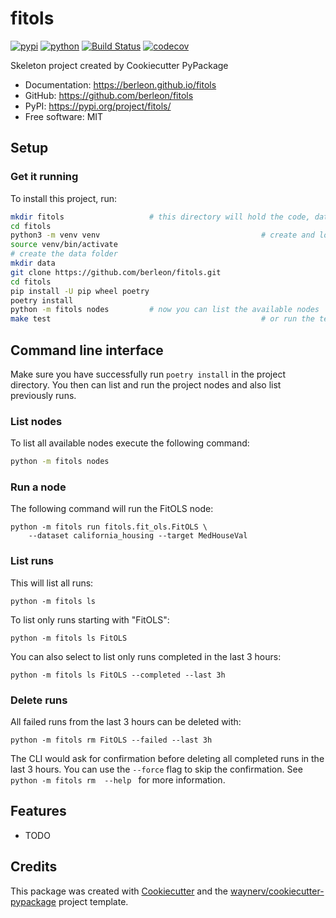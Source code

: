 # fitols


[![pypi](https://img.shields.io/pypi/v/fitols.svg)](https://pypi.org/project/fitols/)
[![python](https://img.shields.io/pypi/pyversions/fitols.svg)](https://pypi.org/project/fitols/)
[![Build Status](https://github.com/berleon/fitols/actions/workflows/dev.yml/badge.svg)](https://github.com/berleon/fitols/actions/workflows/dev.yml)
[![codecov](https://codecov.io/gh/berleon/fitols/branch/main/graphs/badge.svg)](https://codecov.io/github/berleon/fitols)



Skeleton project created by Cookiecutter PyPackage


* Documentation: <https://berleon.github.io/fitols>
* GitHub: <https://github.com/berleon/fitols>
* PyPI: <https://pypi.org/project/fitols/>
* Free software: MIT



## Setup


### Get it running


To install this project, run:

```bash
mkdir fitols                   # this directory will hold the code, data and venv
cd fitols
python3 -m venv venv                                    # create and load the virtual environment
source venv/bin/activate
# create the data folder
mkdir data
git clone https://github.com/berleon/fitols.git
cd fitols
pip install -U pip wheel poetry
poetry install
python -m fitols nodes         # now you can list the available nodes
make test                                               # or run the tests
```

## Command line interface

Make sure you have successfully run `poetry install` in the project directory.
You then can list and run the project nodes and also list previously runs.

### List nodes

To list all available nodes execute the following command:
```bash
python -m fitols nodes
```


### Run a node

The following command will run the FitOLS node:
```
python -m fitols run fitols.fit_ols.FitOLS \
    --dataset california_housing --target MedHouseVal
```

### List runs

This will list all runs:
```
python -m fitols ls
```

To list only runs starting with "FitOLS":
```
python -m fitols ls FitOLS
```

You can also select to list only runs completed in the last 3 hours:
```
python -m fitols ls FitOLS --completed --last 3h
```

### Delete runs

All failed runs from the last 3 hours can be deleted with:

```
python -m fitols rm FitOLS --failed --last 3h
```
The CLI would ask for confirmation before deleting all completed runs in the last 3 hours.
You can use the `--force` flag to skip the confirmation.
See `python -m fitols rm  --help ` for more information.

## Features

* TODO

## Credits

This package was created with [Cookiecutter](https://github.com/audreyr/cookiecutter) and the [waynerv/cookiecutter-pypackage](https://github.com/berleon/savethat_cookiecutter/) project template.
